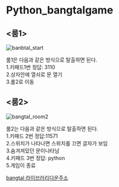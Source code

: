 # Python_bangtalgame

## <룸1>
![banbtal_start](https://user-images.githubusercontent.com/71535759/93693986-9b968380-fb41-11ea-81ce-5491476fed3e.PNG)

룸1은 다음과 같은 방식으로 탈출하면 된다.  
1.키패드1번 정답: 3110  
2.상자안에 열쇠로 문 열기  
3.룸2로 이동  

## <룸2>
![bangtal_room2](https://user-images.githubusercontent.com/71535759/93693992-bcf76f80-fb41-11ea-94cb-f9a3cce59da1.PNG)

룸2는 다음과 같은 방식으로 탈출하면 된다.  
1.키패드 2번 정답:11571  
2.스위치가 나타나면 스위치를 끄면 글자가 보임  
3.숨겨져있던 문이나타남  
4.키패드 3번 정답: python  
5.게임이 종료  

[bangtal 라이브러리다운주소](https://cafe.naver.com/bangtal)
